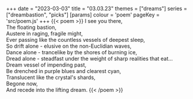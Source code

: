 +++
date = "2023-03-03"
title = "03.03.23"
themes = ["dreams"]
series = ["dreambastion", "picks"]
[params]
  colour = 'poem'
  pageKey = 'src/poem.js'
+++
{{< poem >}}
I see you there,  
The floating bastion,  
Austere in raging, fragile might,  
Ever passing like the countless vessels of deepest sleep,  
So drift alone - elusive on the non-Euclidian waves,  
Dance alone - trancelike by the shores of burning ice,  
Dread alone - steadfast under the weight of sharp realities that eat...  
Dream vessel of impending past,  
Be drenched in purple blues and clearest cyan,  
Translucent like the crystal's shards,  
Begone now,  
And recede into the lifting dream.
{{< /poem >}}